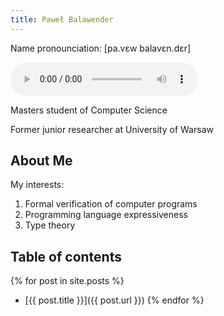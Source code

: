 ```yaml
---
title: Paweł Balawender
---
```


Name pronounciation: [pa.vɛw balavɛn.dɛr]

<audio controls>
    <source src="name-pronunciation.wav" type="audio/wav">
    Your browser does not support the audio element.
</audio>

Masters student of Computer Science

Former junior researcher at University of Warsaw

## About Me

My interests:

1. Formal verification of computer programs
2. Programming language expressiveness
3. Type theory

## Table of contents
{% for post in site.posts %}
- [{{ post.title }}]({{ post.url }})
{% endfor %}
